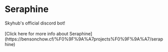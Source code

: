 <h1>Seraphine</h1>
Skyhub's official discord bot!
<br/>
<br/>
[Click here for more info about Seraphine](https://bensonchow.cf/%F0%9F%9A%A7projects%F0%9F%9A%A7/seraphine)